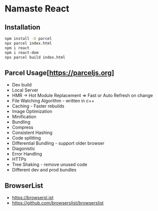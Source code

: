 # Namaste React

## Installation
```bash
npm install -D parcel
npx parcel index.html
npm i react
npm i react-dom
npx parcel build index.html
```

## Parcel Usage[https://parceljs.org]
- Dev build
- Local Server
- HMR -> Hot Module Replacement => Fast or Auto Refresh on change
- File Watching Algorithm - written in c++
- Caching - Faster rebuilds
- Image Optimization
- Minification
- Bundling
- Compress
- Consistent Hashing
- Code splitting
- Differential Bundling - support older browser
- Diagonistic
- Error Handling
- HTTPs
- Tree Shaking - remove unused code
- Different dev and prod bundles




## BrowserList
- https://browsersl.ist
- https://github.com/browserslist/browserslist


